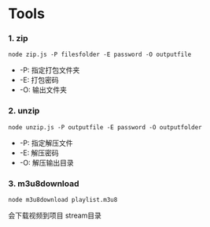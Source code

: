 # Tools

### 1. zip

`node zip.js -P filesfolder -E password -O outputfile`

* -P: 指定打包文件夹
* -E: 打包密码
* -O: 输出文件夹

### 2. unzip

`node unzip.js -P outputfile -E password -O outputfolder`

* -P: 指定解压文件
* -E: 解压密码
* -O: 解压输出目录

### 3. m3u8download

`node m3u8download playlist.m3u8`

会下载视频到项目 stream目录
